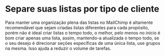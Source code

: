 # Separe suas listas por tipo de cliente

Para manter uma organização plena das listas no MailChimp é altamente recomendável que sejam criadas listas diferentes para cada propósito, porém não é ideal criar listas o tempo todo, o melhor, pelo menos no inicio é bom criar apenas uma lista, assim, mantendo-a atualizada o tempo todo, se o seu desejo é direcionar seções específicas de uma única lista, use grupos na mesma. Isso ajuda a reduzir o volume de tarefas.